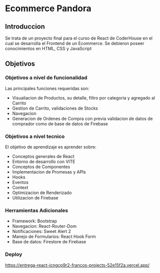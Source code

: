 # Ecommerce Pandora

## Introduccion
Se trata de un proyecto final para el curso de React de CoderHouse en el cual se desarrolla el Frontend de un Ecommerce.
Se debieron poseer conocimientos en HTML, CSS y JavaScript

## Objetivos
### Objetivos a nivel de funcionalidad
Las principales funciones requeridas son:

- Visualiacion de Productos, su detalle, filtro por categoria y agregado al Carrito
- Gestion de Carrito, validaciones de Stocks
- Navegacion
- Generacion de Ordenes de Compra con previa validacion de datos de comprador como de base de datos de Firebase

### Objetivos a nivel tecnico
El objetivo de aprendizaje es aprender sobre:

- Conceptos generales de React
- Entorno de desarrollo con VITE
- Conceptos de Componentes
- Implementacion de Promesas y APIs
- Hooks
- Eventos
- Context
- Optimizacion de Renderizado
- Utilizacion de Firebase

### Herramientas Adicionales 
- Framework: Bootstrap
- Navegacion: React-Router-Dom
- Notificaciones: Sweet Alert 2
- Manejo de Formularios: React Hook Form
- Base de datos: Firestore de Firebase

### Deploy
https://entrega-react-icngcp9r2-francos-projects-52e15f2a.vercel.app/
